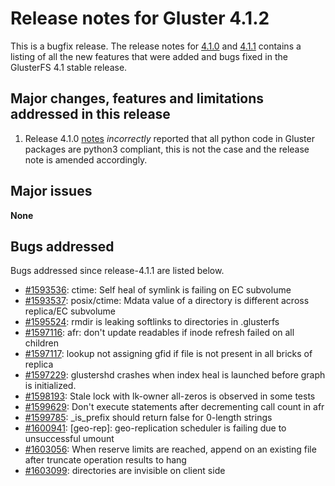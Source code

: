 # Release notes for Gluster 4.1.2

This is a bugfix release. The release notes for [4.1.0](4.1.0.md) and [4.1.1](4.1.1.md) contains a
listing of all the new features that were added and bugs fixed in the
GlusterFS 4.1 stable release.

## Major changes, features and limitations addressed in this release

1. Release 4.1.0 [notes](4.1.0.md) _incorrectly_ reported that all python code in
   Gluster packages are python3 compliant, this is not the case and the release
   note is amended accordingly.

## Major issues

**None**

## Bugs addressed

Bugs addressed since release-4.1.1 are listed below.

- [#1593536](https://bugzilla.redhat.com/1593536): ctime: Self heal of symlink is failing on EC subvolume
- [#1593537](https://bugzilla.redhat.com/1593537): posix/ctime: Mdata value of a directory is different across replica/EC subvolume
- [#1595524](https://bugzilla.redhat.com/1595524): rmdir is leaking softlinks to directories in .glusterfs
- [#1597116](https://bugzilla.redhat.com/1597116): afr: don't update readables if inode refresh failed on all children
- [#1597117](https://bugzilla.redhat.com/1597117): lookup not assigning gfid if file is not present in all bricks of replica
- [#1597229](https://bugzilla.redhat.com/1597229): glustershd crashes when index heal is launched before graph is initialized.
- [#1598193](https://bugzilla.redhat.com/1598193): Stale lock with lk-owner all-zeros is observed in some tests
- [#1599629](https://bugzilla.redhat.com/1599629): Don't execute statements after decrementing call count in afr
- [#1599785](https://bugzilla.redhat.com/1599785): \_is_prefix should return false for 0-length strings
- [#1600941](https://bugzilla.redhat.com/1600941): [geo-rep]: geo-replication scheduler is failing due to unsuccessful umount
- [#1603056](https://bugzilla.redhat.com/1603056): When reserve limits are reached, append on an existing file after truncate operation results to hang
- [#1603099](https://bugzilla.redhat.com/1603099): directories are invisible on client side
